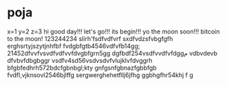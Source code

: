 # poja
x=1
y=2
z=3
hi
good day!!!
let's go!!!
its begin!!!
yo the moon soon!!!
bitcoin to the moon!
123244234
slirh'fsdfvdfvrf
sxdfvdzsfvbgfgfh
erghsrtyjszytjnhfbf
fvdgbfgtb4546vdfvfb14gg;
21452dfvvfvsvdfvdfvvfdvgbfgrn5gg
dgfbdf254vsdfvvdfvfdggم
vdbvdevb dfvbvfdbgbggr
vsdfv4sd56vsdvsdvfvlujklvfdvggrh
bfgbfedhrh572bdcfgbnbgl;kty
 gnfgsnfgbnazfgbbfgb
fvdfl,vjknsovl2546bjlffg
sergwerghehetfllj6jfhg
ggbhgfhr54khj
f
g
